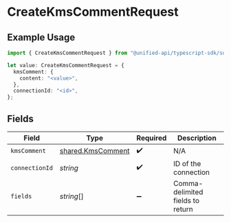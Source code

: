 # CreateKmsCommentRequest

## Example Usage

```typescript
import { CreateKmsCommentRequest } from "@unified-api/typescript-sdk/sdk/models/operations";

let value: CreateKmsCommentRequest = {
  kmsComment: {
    content: "<value>",
  },
  connectionId: "<id>",
};
```

## Fields

| Field                                                         | Type                                                          | Required                                                      | Description                                                   |
| ------------------------------------------------------------- | ------------------------------------------------------------- | ------------------------------------------------------------- | ------------------------------------------------------------- |
| `kmsComment`                                                  | [shared.KmsComment](../../../sdk/models/shared/kmscomment.md) | :heavy_check_mark:                                            | N/A                                                           |
| `connectionId`                                                | *string*                                                      | :heavy_check_mark:                                            | ID of the connection                                          |
| `fields`                                                      | *string*[]                                                    | :heavy_minus_sign:                                            | Comma-delimited fields to return                              |